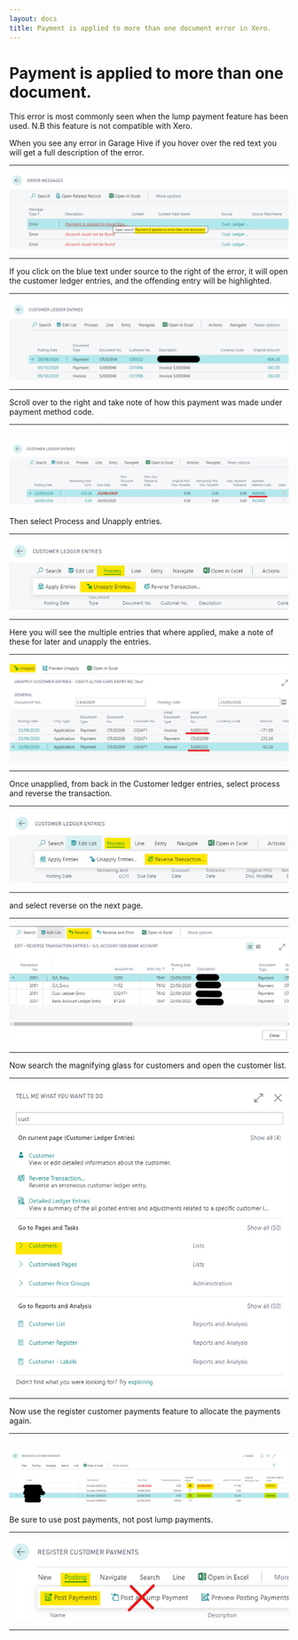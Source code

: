```yaml
---
layout: docs
title: Payment is applied to more than one document error in Xero.
---
```


#   Payment is applied to more than one document.  

This error is most commonly seen when the lump payment feature has been used.
N.B this feature is not compatible with Xero.

When you see any error in Garage Hive if you hover over the red text you will get a full description of the error.

---

![](media/xero-payment-is-applied-to-more-than-one-document.png)

---

If you click on the blue text under source to the right of the error, it will open the customer ledger entries, and the offending entry will be highlighted.

---

![](media/xero-cust-ledger-entries1.png)

---

Scroll over to the right and take note of how this payment was made under payment method code.

---

![](media/xero-cust-ledger-entries2.png)
---

Then select Process and Unapply entries. 

---

![](media/garagehive-process-unapply-entries.png)

---

Here you will see the multiple entries that where applied, make a note of these for later and unapply the entries.

---

![](media/xero-unapply-cust-ledger-entries.png)

---

Once unapplied, from back in the Customer ledger entries, select process and reverse the transaction. 

---

![](media/garagehive-cust-ledger-entries-reverse-trx.png)

---

and select reverse on the next page. 

---

![](media/garagehive-cust-ledger-entries-reverse-trx2.png)

---

Now search the magnifying glass for customers and open the customer list. 

---

![](media/garagehive-search-customers.png)

---

Now use the register customer payments feature to allocate the payments again. 

---

![](media/xero-register-customer-payments.png)
---

Be sure to use post payments, not post lump payments.

---

![](media/xero-post-cust-payment.png)

---